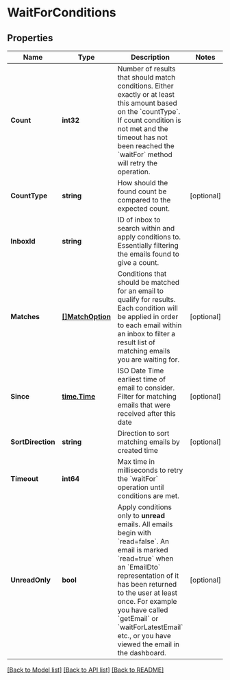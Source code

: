 # WaitForConditions

## Properties

Name | Type | Description | Notes
------------ | ------------- | ------------- | -------------
**Count** | **int32** | Number of results that should match conditions. Either exactly or at least this amount based on the &#x60;countType&#x60;. If count condition is not met and the timeout has not been reached the &#x60;waitFor&#x60; method will retry the operation. | 
**CountType** | **string** | How should the found count be compared to the expected count. | [optional] 
**InboxId** | **string** | ID of inbox to search within and apply conditions to. Essentially filtering the emails found to give a count. | 
**Matches** | [**[]MatchOption**](MatchOption) | Conditions that should be matched for an email to qualify for results. Each condition will be applied in order to each email within an inbox to filter a result list of matching emails you are waiting for. | [optional] 
**Since** | [**time.Time**](time.Time) | ISO Date Time earliest time of email to consider. Filter for matching emails that were received after this date | [optional] 
**SortDirection** | **string** | Direction to sort matching emails by created time | [optional] 
**Timeout** | **int64** | Max time in milliseconds to retry the &#x60;waitFor&#x60; operation until conditions are met. | 
**UnreadOnly** | **bool** | Apply conditions only to **unread** emails. All emails begin with &#x60;read&#x3D;false&#x60;. An email is marked &#x60;read&#x3D;true&#x60; when an &#x60;EmailDto&#x60; representation of it has been returned to the user at least once. For example you have called &#x60;getEmail&#x60; or &#x60;waitForLatestEmail&#x60; etc., or you have viewed the email in the dashboard. | [optional] 

[[Back to Model list]](../README#documentation-for-models) [[Back to API list]](../README#documentation-for-api-endpoints) [[Back to README]](../README)


